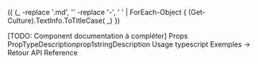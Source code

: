 ﻿((
(_ -replace '\.md', '' -replace '-', ' ' | ForEach-Object { (Get-Culture).TextInfo.ToTitleCase(
_) })

[TODO: Component documentation à compléter]
Props
PropTypeDescriptionprop1stringDescription
Usage
typescript<ComponentName prop1="value" />
Exemples
→ Retour API Reference
